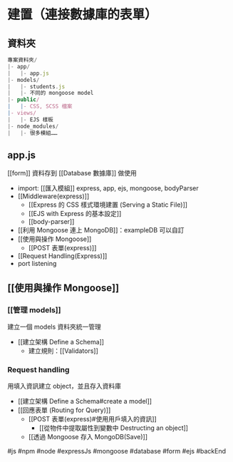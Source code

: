 # 建置（連接數據庫的表單）
## 資料夾
```js
專案資料夾/
|- app/				
|	|- app.js
|- models/				
|	|- students.js
|	|- 不同的 mongoose model
|- public/				
|	|- CSS, SCSS 檔案
|- views/				
|	|- EJS 樣板
|- node_modules/				
|	|- 很多模組……
```

## app.js
[[form]] 資料存到 [[Database 數據庫]] 做使用
- import: [[匯入模組]] express, app, ejs, mongoose, bodyParser
- [[Middleware(express)]]
	- [[Express 的 CSS 樣式環境建置 (Serving a Static File)]]
	- [[EJS with Express 的基本設定]]
	- [[body-parser]]
- [[利用 Mongoose 連上 MongoDB]]：exampleDB 可以自訂
- [[使用與操作 Mongoose]]
	- [[POST 表單(express)]]
- [[Request Handling(Express)]]
- port listening


## [[使用與操作 Mongoose]]
### [[管理 models]]
建立一個 models 資料夾統一管理
- [[建立架構 Define a Schema]]
	- 建立規則：[[Validators]]

### Request handling
用填入資訊建立 object，並且存入資料庫
- [[建立架構 Define a Schema#create a model]]
- [[回應表單 (Routing for Query)]]
	- [[POST 表單(express)#使用用戶填入的資訊]]
		- [[從物件中提取屬性到變數中 Destructing an object]]
	- [[透過 Mongoose 存入 MongoDB(Save)]]

#js #npm #node #expressJs #mongoose #database #form #ejs #backEnd 